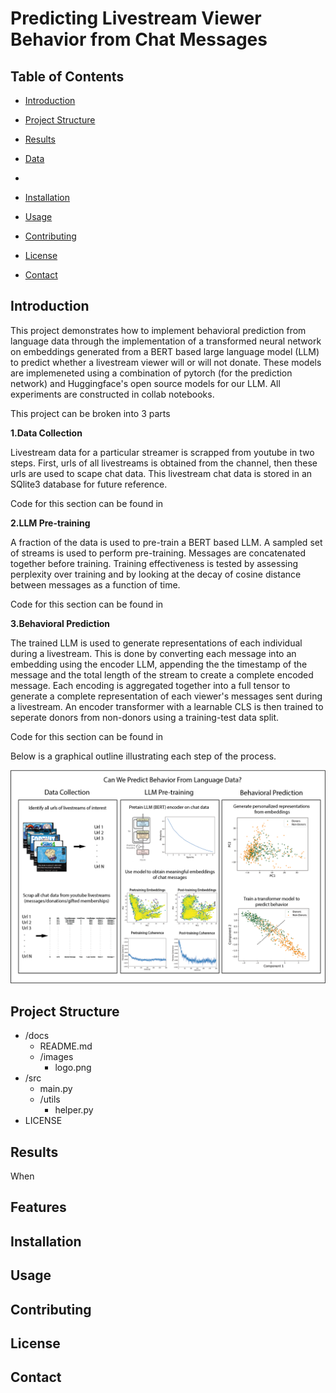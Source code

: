 # Predicting Livestream Viewer Behavior from Chat Messages

## Table of Contents
- [Introduction](#introduction)
- [Project Structure](#project-structure)
- [Results](#Results)
- [Data](#data)
- 
- [Installation](#installation)
- [Usage](#usage)


- [Contributing](#contributing)
- [License](#license)
- [Contact](#contact)

## Introduction

This project demonstrates how to implement behavioral prediction from language data through the implementation of a transformed neural network on embeddings generated from a BERT based large language model (LLM) to predict whether a livestream viewer will or will not donate. These models are implemeneted using a combination of pytorch (for the prediction network) and Huggingface's open source models for our LLM. All experiments are constructed in collab notebooks.

This project can be broken into 3 parts

**1.Data Collection**

Livestream data for a particular streamer is scrapped from youtube in two steps. First, urls of all livestreams is obtained from the channel, then these urls are used to scape chat data. This livestream chat data is stored in an SQlite3 database for future reference.

Code for this section can be found in 

**2.LLM Pre-training**

A fraction of the data is used to pre-train a BERT based LLM. A sampled set of streams is used to perform pre-training. Messages are concatenated together before training. Training effectiveness is tested by assessing perplexity over training and by looking at the decay of cosine distance between messages as a function of time.

Code for this section can be found in

**3.Behavioral Prediction**

The trained LLM is used to generate representations of each individual during a livestream. This is done by converting each message into an embedding using the encoder LLM, appending the the timestamp of the message and the total length of the stream to create a complete encoded message. Each encoding is aggregated together into a full tensor to generate a complete representation of each viewer's messages sent during a livestream. An encoder transformer with a learnable CLS is then trained to seperate donors from non-donors using a training-test data split.

Code for this section can be found in 

Below is a graphical outline illustrating each step of the process.

![Graphical Outline](Images/ProjectoutlineLQ.png)





## Project Structure
- /docs
  - README.md
  - /images
    - logo.png
- /src
  - main.py
  - /utils
    - helper.py
- LICENSE

## Results

When 

## Features
## Installation
## Usage


## Contributing
## License
## Contact
